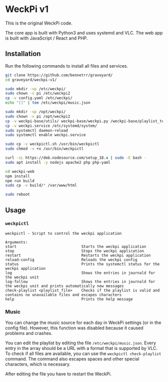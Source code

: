 # WeckPi v1

This is the original WeckPi code.

The core app is built with Python3 and uses systemd and VLC.
The web app is built with JavaScript / React and PHP.

## Installation

Run the following commands to install all files and services.

```bash
git clone https://github.com/bennetrr/graveyard/
cd graveyard/weckpi-v1/

sudo mkdir -vp /etc/weckpi/
sudo chown -v pi /etc/weckpi2
cp -v config.yaml /etc/weckpi/
echo "[]" | tee /etc/weckpi/music.json

sudo mkdir -vp /opt/weckpi/
sudo chown -v pi /opt/weckpi2
cp -v weckpi-base/utils/ weckpi-base/weckpi.py /weckpi-base/playlist_tester.py /opt/weckpi/
cp -v weckpi.service /etc/systemd/system/
sudo systemctl daemon-reload
sudo systemctl enable weckpi.service

sudo cp -v weckpictl.sh /usr/bin/weckpictl
sudo chmod -v +x /usr/bin/weckpictl

curl -sL https://deb.nodesource.com/setup_18.x | sudo -E bash -
sudo apt install -y nodejs apache2 php php-yaml

cd weckpi-web
npm install
npm run build
sudo cp -v build/* /var/www/html

sudo reboot
```

## Usage

### `weckpictl`

```
weckpictl - Script to control the weckpi application

Arguments:
start                             Starts the weckpi application
stop                              Stops the weckpi application
restart                           Restarts the weckpi application
reload-config                     Reloads the weckpi config
status                            Prints the systemctl status for the weckpi application
log                               Shows the entries in journald for the weckpi unit
log-follow                        Shows the entries in journald for the weckpi unit and prints automatically new messages
check-playlist <playlist_file>    Checks if the playlist is valid and contains no unavailable files and escapes characters
help                              Prints the help message
```

### Music

You can change the music source for each day in WeckPi settings (or in the config file).
However, this function was disabled because it caused problems and crashes.

You can edit the playlist by editing the file `/etc/weckpi/music.json`.
Every entry in the array should be a URL with a format that is supported by VLC.
To check if all files are available, you can use the `weckpictl check-playlist` command.
The command also escapes spaces and other special characters, which is necessary.

After editing the file you have to restart the WeckPi.

